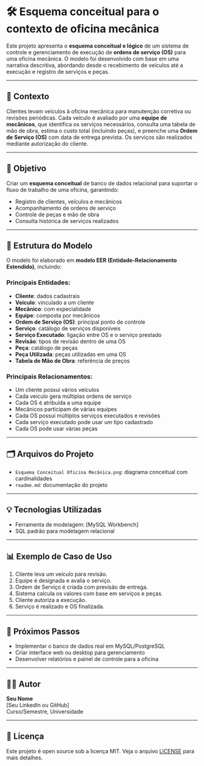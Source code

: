 # 🛠️  Esquema conceitual para o contexto de oficina mecânica

Este projeto apresenta o **esquema conceitual e lógico** de um sistema de controle e gerenciamento de execução de **ordens de serviço (OS)** para uma oficina mecânica. O modelo foi desenvolvido com base em uma narrativa descritiva, abordando desde o recebimento de veículos até a execução e registro de serviços e peças.

---

## 📘 Contexto

Clientes levam veículos à oficina mecânica para manutenção corretiva ou revisões periódicas. Cada veículo é avaliado por uma **equipe de mecânicos**, que identifica os serviços necessários, consulta uma tabela de mão de obra, estima o custo total (incluindo peças), e preenche uma **Ordem de Serviço (OS)** com data de entrega prevista. Os serviços são realizados mediante autorização do cliente.

---

## 🎯 Objetivo

Criar um **esquema conceitual** de banco de dados relacional para suportar o fluxo de trabalho de uma oficina, garantindo:
- Registro de clientes, veículos e mecânicos
- Acompanhamento de ordens de serviço
- Controle de peças e mão de obra
- Consulta histórica de serviços realizados

---

## 🧱 Estrutura do Modelo

O modelo foi elaborado em **modelo EER (Entidade-Relacionamento Estendido)**, incluindo:

### Principais Entidades:
- **Cliente**: dados cadastrais
- **Veículo**: vinculado a um cliente
- **Mecânico**: com especialidade
- **Equipe**: composta por mecânicos
- **Ordem de Serviço (OS)**: principal ponto de controle
- **Serviço**: catálogo de serviços disponíveis
- **Serviço Executado**: ligação entre OS e o serviço prestado
- **Revisão**: tipos de revisão dentro de uma OS
- **Peça**: catálogo de peças
- **Peça Utilizada**: peças utilizadas em uma OS
- **Tabela de Mão de Obra**: referência de preços

### Principais Relacionamentos:
- Um cliente possui vários veículos
- Cada veículo gera múltiplas ordens de serviço
- Cada OS é atribuída a uma equipe
- Mecânicos participam de várias equipes
- Cada OS possui múltiplos serviços executados e revisões
- Cada serviço executado pode usar um tipo cadastrado
- Cada OS pode usar várias peças

---

## 🗂️ Arquivos do Projeto

- `Esquema Conceitual Oficina Mecânica.png`: diagrama conceitual com cardinalidades
- `readme.md`: documentação do projeto


---

## 💡 Tecnologias Utilizadas

- Ferramenta de modelagem: [MySQL Workbench]
- SQL padrão para modelagem relacional

---

## 📊 Exemplo de Caso de Uso

1. Cliente leva um veículo para revisão.
2. Equipe é designada e avalia o serviço.
3. Ordem de Serviço é criada com previsão de entrega.
4. Sistema calcula os valores com base em serviços e peças.
5. Cliente autoriza a execução.
6. Serviço é realizado e OS finalizada.

---

## 📌 Próximos Passos

- Implementar o banco de dados real em MySQL/PostgreSQL
- Criar interface web ou desktop para gerenciamento
- Desenvolver relatórios e painel de controle para a oficina

---

## 🧑‍💻 Autor

**Seu Nome**  
[Seu LinkedIn ou GitHub]  
Curso/Semestre, Universidade

---

## 📄 Licença

Este projeto é open source sob a licença MIT. Veja o arquivo [LICENSE](./LICENSE) para mais detalhes.
